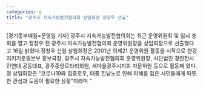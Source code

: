 ```yaml
---
categories: g
title: "광주시 지속가능발전협의회 상임회장 정창우 선출"
---
```

[경기동부매일=문영일 기자] 광주시 지속가능발전협의회는 최근 운영위원회 및 임시 총회를 열고 정창우 전 광주시 지속가능발전협의회 운영위원장을 상임회장으로 선출했다고 16일 밝혔다.정창우 신임 상임회장은 2001년 의제21 운영위원 활동을 시작으로 한강지키기운동본부 홍보국장, 광주시 지속가능발전협의회 운영위원장, 사단법인 경안천시민연대 공동대표, 광주중앙로타리회원, 새마을광주시지회 자문위원 등으로 활동해 왔다.정 상임회장은 “코로나19와 집중호우, 태풍 힌남노로 인해 피해를 입은 시민들에게 따뜻한 관심과 도움이 필요한 상황”이라며 “